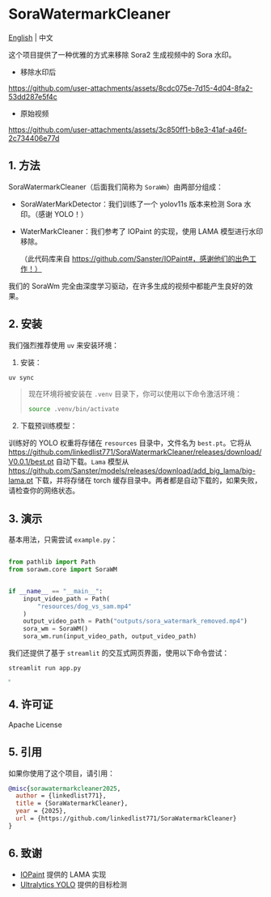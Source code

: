 # SoraWatermarkCleaner

[English](README.md) | 中文

这个项目提供了一种优雅的方式来移除 Sora2 生成视频中的 Sora 水印。


- 移除水印后

https://github.com/user-attachments/assets/8cdc075e-7d15-4d04-8fa2-53dd287e5f4c

- 原始视频

https://github.com/user-attachments/assets/3c850ff1-b8e3-41af-a46f-2c734406e77d




## 1. 方法

SoraWatermarkCleaner（后面我们简称为 `SoraWm`）由两部分组成：

- SoraWaterMarkDetector：我们训练了一个 yolov11s 版本来检测 Sora 水印。（感谢 YOLO！）

- WaterMarkCleaner：我们参考了 IOPaint 的实现，使用 LAMA 模型进行水印移除。

  （此代码库来自 https://github.com/Sanster/IOPaint#，感谢他们的出色工作！）

我们的 SoraWm 完全由深度学习驱动，在许多生成的视频中都能产生良好的效果。



## 2. 安装

我们强烈推荐使用 `uv` 来安装环境：

1. 安装：

```bash
uv sync
```

> 现在环境将被安装在 `.venv` 目录下，你可以使用以下命令激活环境：
>
> ```bash
> source .venv/bin/activate
> ```

2. 下载预训练模型：

训练好的 YOLO 权重将存储在 `resources` 目录中，文件名为 `best.pt`。它将从 https://github.com/linkedlist771/SoraWatermarkCleaner/releases/download/V0.0.1/best.pt 自动下载。`Lama` 模型从 https://github.com/Sanster/models/releases/download/add_big_lama/big-lama.pt 下载，并将存储在 torch 缓存目录中。两者都是自动下载的，如果失败，请检查你的网络状态。

## 3. 演示

基本用法，只需尝试 `example.py`：

```python

from pathlib import Path
from sorawm.core import SoraWM


if __name__ == "__main__":
    input_video_path = Path(
        "resources/dog_vs_sam.mp4"
    )
    output_video_path = Path("outputs/sora_watermark_removed.mp4")
    sora_wm = SoraWM()
    sora_wm.run(input_video_path, output_video_path)

```

我们还提供了基于 `streamlit` 的交互式网页界面，使用以下命令尝试：

```bash
streamlit run app.py
```

<img src="resources/app.png" style="zoom: 25%;" />

## 4. 许可证

Apache License



## 5. 引用

如果你使用了这个项目，请引用：

```bibtex
@misc{sorawatermarkcleaner2025,
  author = {linkedlist771},
  title = {SoraWatermarkCleaner},
  year = {2025},
  url = {https://github.com/linkedlist771/SoraWatermarkCleaner}
}
```

## 6. 致谢

- [IOPaint](https://github.com/Sanster/IOPaint) 提供的 LAMA 实现
- [Ultralytics YOLO](https://github.com/ultralytics/ultralytics) 提供的目标检测
